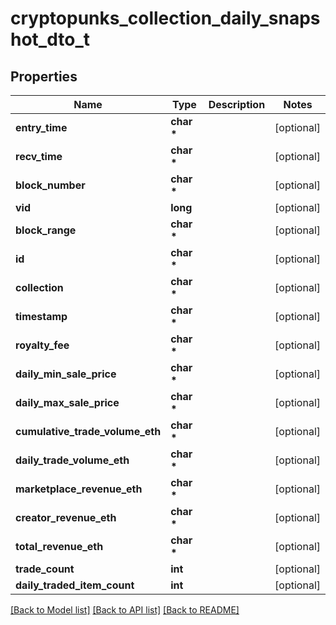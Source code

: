 # cryptopunks_collection_daily_snapshot_dto_t

## Properties
Name | Type | Description | Notes
------------ | ------------- | ------------- | -------------
**entry_time** | **char \*** |  | [optional] 
**recv_time** | **char \*** |  | [optional] 
**block_number** | **char \*** |  | [optional] 
**vid** | **long** |  | [optional] 
**block_range** | **char \*** |  | [optional] 
**id** | **char \*** |  | [optional] 
**collection** | **char \*** |  | [optional] 
**timestamp** | **char \*** |  | [optional] 
**royalty_fee** | **char \*** |  | [optional] 
**daily_min_sale_price** | **char \*** |  | [optional] 
**daily_max_sale_price** | **char \*** |  | [optional] 
**cumulative_trade_volume_eth** | **char \*** |  | [optional] 
**daily_trade_volume_eth** | **char \*** |  | [optional] 
**marketplace_revenue_eth** | **char \*** |  | [optional] 
**creator_revenue_eth** | **char \*** |  | [optional] 
**total_revenue_eth** | **char \*** |  | [optional] 
**trade_count** | **int** |  | [optional] 
**daily_traded_item_count** | **int** |  | [optional] 

[[Back to Model list]](../README.md#documentation-for-models) [[Back to API list]](../README.md#documentation-for-api-endpoints) [[Back to README]](../README.md)


